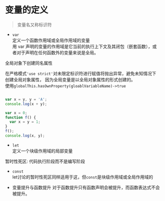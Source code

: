 # 变量的定义

> 变量名又称标识符


- `var`  
定义一个函数作用域或全局作用域的变量  
用 var 声明的变量的作用域是它当前的执行上下文及其闭包（嵌套函数），或者对于声明在任何函数外的变量来说是全局。  
  
全局对象下创建同名属性  

在严格模式`'use strict'`对未限定标识符进行赋值将抛出异常，避免未知情况下创建全局对象属性，
因为全局变量是以全局对象属性的形式创建的。  
使用`globalThis.hasOwnProperty(gloablVariableName)->true`
  
```js

var x = y, y = 'A';
console.log(x + y);

var x = 0;
function f() {
  var x = y = 1;
}
f();
console.log(x, y);
```

- `let`  
定义一个块级作用域的局部变量  

暂时性死区: 代码执行阶段而不是编写阶段  


- `const`  
let讨论的暂时性死区同样适用于这，但`const`是块级作用域或全局作用域的
  


- 变量提升与函数提升
对于函数提升只有函数声明会被提升，而函数表达式不会被提升。
